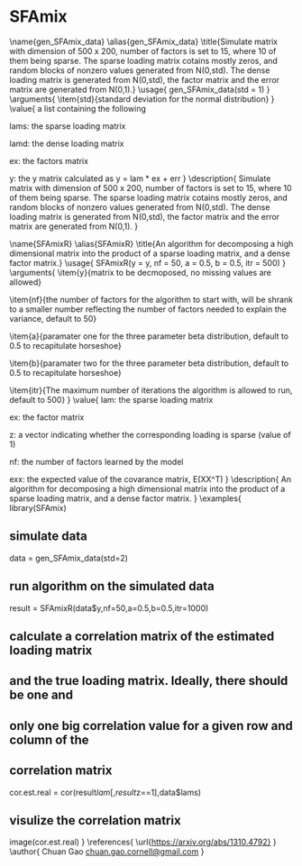 # SFAmix

\name{gen_SFAmix_data}
\alias{gen_SFAmix_data}
\title{Simulate matrix with dimension of 500 x 200, number of factors is set to 15, where 10 of them being sparse. The sparse loading matrix cotains mostly zeros, and random blocks of nonzero values generated from N(0,std). The dense loading matrix is generated from N(0,std), the factor matrix and the error matrix are generated from N(0,1).}
\usage{
gen_SFAmix_data(std = 1)
}
\arguments{
\item{std}{standard deviation for the normal distribution}
}
\value{
a list containing the following

lams: the sparse loading matrix

lamd: the dense loading matrix

ex: the factors matrix

y: the y matrix calculated as y = lam * ex + err
}
\description{
Simulate matrix with dimension of 500 x 200, number of factors is set to 15, where 10 of them being sparse. The sparse loading matrix cotains mostly zeros, and random blocks of nonzero values generated from N(0,std). The dense loading matrix is generated from N(0,std), the factor matrix and the error matrix are generated from N(0,1).
}


\name{SFAmixR}
\alias{SFAmixR}
\title{An algorithm for decomposing a high dimensional matrix into the product of a sparse loading matrix, and a dense factor matrix.}
\usage{
SFAmixR(y = y, nf = 50, a = 0.5, b = 0.5, itr = 500)
}
\arguments{
\item{y}{matrix to be decmoposed, no missing values are allowed}

\item{nf}{the number of factors for the algorithm to start with, will be shrank to a smaller number reflecting the number of factors needed to explain the variance, default to 50}

\item{a}{paramater one for the three parameter beta distribution, default to 0.5 to recapitulate horseshoe}

\item{b}{paramater two for the three parameter beta distribution, default to 0.5 to recapitulate horseshoe}

\item{itr}{The maximum number of iterations the algorithm is allowed to run, default to 500}
}
\value{
lam: the sparse loading matrix

ex: the factor matrix

z: a vector indicating whether the corresponding loading is sparse (value of 1)

nf: the number of factors learned by the model

exx: the expected value of the covarance matrix, E(XX^T)
}
\description{
An algorithm for decomposing a high dimensional matrix into the product of a sparse loading matrix, and a dense factor matrix.
}
\examples{
library(SFAmix)
## simulate data
data = gen_SFAmix_data(std=2)
## run algorithm on the simulated data
result = SFAmixR(data$y,nf=50,a=0.5,b=0.5,itr=1000)
## calculate a correlation matrix of the estimated loading matrix 
## and the true loading matrix. Ideally, there should be one and 
## only one big correlation value for a given row and column of the 
## correlation matrix
cor.est.real = cor(result$lam[,result$z==1],data$lams)
## visulize the correlation matrix
image(cor.est.real)
}
\references{
\url{https://arxiv.org/abs/1310.4792}
}
\author{
Chuan Gao <chuan.gao.cornell@gmail.com>
}
